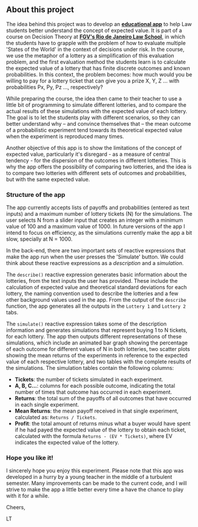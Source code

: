 ## About this project

The idea behind this project was to develop an **[educational app](https://lthevenard.shinyapps.io/decision-theory__lotteries/)** to help Law students better understand the concept of expected value. It is part of a course on Decision Theory at **[FGV's Rio de Janeiro Law School](https://direitorio.fgv.br)**, in which the students have to grapple with the problem of how to evaluate multiple 'States of the World' in the context of decisions under risk. In the course, we use the metaphor of a lottery as a simplification of this evaluation problem, and the first evaluation method the students learn is to calculate the expected value of a lottery that has finite discrete outcomes and known probabilities. In this context, the problem becomes: how much would you be willing to pay for a lottery ticket that can give you a prize X, Y, Z ... with probabilities Px, Py, Pz ..., respectively?

While preparing the course, the idea then came to their teacher to use a little bit of programming to simulate different lotteries, and to compare the actual results of these simulations with the expected value of each lottery. The goal is to let the students play with different scenarios, so they can better understand why – and convince themselves that – the mean outcome of a probabilistic experiment tend towards its theoretical expected value when the experiment is reproduced many times. 

Another objective of this app is to show the limitations of the concept of expected value, particularly it's disregard - as a measure of central tendency - for the dispersion of the outcomes in different lotteries. This is why the app offers the possibility of comparing two lotteries, and the idea is to compare two lotteries with different sets of outcomes and probabilities, but with the same expected value.

### Structure of the app

The app currently accepts lists of payoffs and probabilities (entered as text inputs) and a maximum number of lottery tickets (N) for the simulations. The user selects N from a slider input that creates an integer with a minimum value of 100 and a maximum value of 1000. In future versions of the app I intend to focus on efficiency, as the simulations currently make the app a bit slow, specially at N = 1000. 

In the back-end, there are two important sets of reactive expressions that make the app run when the user presses the 'Simulate' button. We could think about these reactive expressions as a *description* and a *simulation*. 

The `describe()` reactive expression generates basic information about the lotteries, from the text inputs the user has provided. These include the calculation of expected value and theoretical standard deviations for each lottery, the naming convention used to describe the lotteries and a few other background values used in the app. From the output of the `describe` function, the app generates all the outputs in the `Lottery 1` and `Lottery 2` tabs.

The `simulate()` reactive expression takes some of the description information and generates simulations that represent buying 1 to N tickets, for each lottery. The app then outputs different representations of these simulations, which include an animated bar graph showing the percentage of each outcome for different values of N in both lotteries, two scatter plots showing the mean returns of the experiments in reference to the expected value of each respective lottery, and two tables with the complete results of the simulations. The simulation tables contain the following columns:

* **Tickets**: the number of tickets simulated in each experiment.
* **A, B, C...**: columns for each possible outcome, indicating the total number of times that outcome has occurred in each experiment.
* **Returns**: the total sum of the payoffs of all outcomes that have occurred in each single experiment.
* **Mean Returns**: the mean payoff received in that single experiment, calculated as: `Returns / Tickets`.
* **Profit**: the total amount of returns minus what a buyer would have spent if he had payed the expected value of the lottery to obtain each ticket, calculated with the formula `Returns - (EV * Tickets)`, where EV indicates the expected value of the lottery.

### Hope you like it!

I sincerely hope you enjoy this experiment. Please note that this app was developed in a hurry by a young teacher in the middle of a turbulent semester. Many improvements can be made to the current code, and I will strive to make the app a little better every time a have the chance to play with it for a while. 

Cheers,

LT
